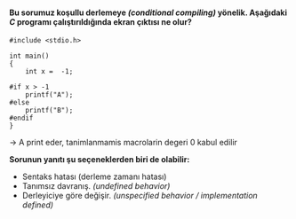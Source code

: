 #### Bu sorumuz koşullu derlemeye _(conditional compiling)_ yönelik. Aşağıdaki _C_ programı çalıştırıldığında ekran çıktısı ne olur?

```
#include <stdio.h>

int main()
{
	int x =  -1;

#if x > -1
	printf("A");
#else
	printf("B");
#endif
}
```
-> A print eder, tanimlanmamis macrolarin degeri 0 kabul edilir

__Sorunun yanıtı şu seçeneklerden biri de olabilir:__</br>
+ Sentaks hatası (derleme zamanı hatası)
+ Tanımsız davranış. _(undefined behavior)_
+ Derleyiciye göre değişir. _(unspecified behavior / implementation defined)_

